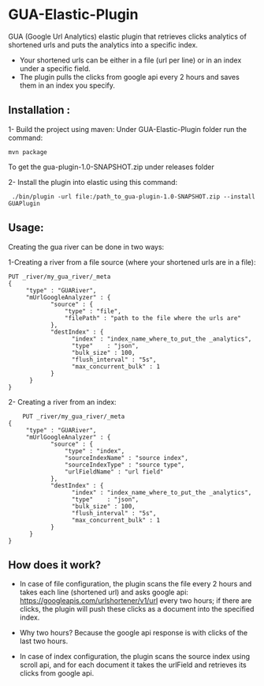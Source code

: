 GUA-Elastic-Plugin
==================
GUA (Google Url Analytics) elastic plugin that retrieves clicks analytics of shortened urls and puts the analytics into a specific index.

- Your shortened urls can be either in a file (url per line) or in an index under a specific field.  
- The plugin pulls the clicks from google api every 2 hours and saves them in an index you specify.


Installation :
----------
1- Build the project using maven:
Under GUA-Elastic-Plugin folder run the command:

    mvn package
To get the gua-plugin-1.0-SNAPSHOT.zip under releases folder 

2- Install the plugin into elastic using this command:

     ./bin/plugin -url file:/path_to_gua-plugin-1.0-SNAPSHOT.zip --install GUAPlugin

Usage:
----------
Creating the gua river can be done in two ways:

1-Creating a river from a file source (where your shortened urls are in a file):

    PUT _river/my_gua_river/_meta
    {
    	 "type" : "GUARiver",
    	 "mUrlGoogleAnalyzer" : {
    			"source" : {
    				"type" : "file",
    				"filePath" : "path to the file where the urls are"
    			},
    		    "destIndex" : {
    			      "index" : "index_name_where_to_put_the _analytics",
    			      "type"	: "json",
    			      "bulk_size" : 100,
    			      "flush_interval" : "5s",
    			      "max_concurrent_bulk" : 1
    		    }
    	  }
    }

2- Creating a river from an index:

        PUT _river/my_gua_river/_meta
    {
    	 "type" : "GUARiver",
    	 "mUrlGoogleAnalyzer" : {
    			"source" : {
    				"type" : "index",
    				"sourceIndexName" : "source index",
		  			"sourceIndexType" : "source type",
		  			"urlFieldName" : "url field"
	  			},
    		    "destIndex" : {
    			      "index" : "index_name_where_to_put_the _analytics",
    			      "type"	: "json",
    			      "bulk_size" : 100,
    			      "flush_interval" : "5s",
    			      "max_concurrent_bulk" : 1
    		    }
    	  }
    }

How does it work?
----------
- In case of file configuration, the plugin scans the file every 2 hours and takes each line (shortened url) and asks google api: https://googleapis.com/urlshortener/v1/url every two hours; if there are clicks, the plugin will push these clicks as a document into the specified index.

- Why two hours? Because the google api response is with clicks of the last two hours.

- In case of index configuration, the plugin scans the source index using scroll api, and for each document it takes the urlField and retrieves its clicks from google api.  


